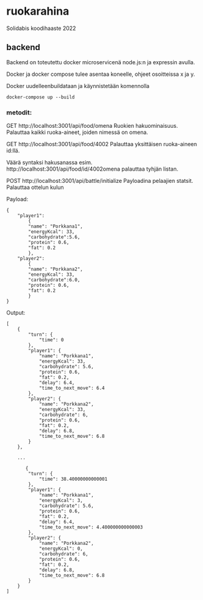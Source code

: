 # ruokarahina
 Solidabis koodihaaste 2022

## backend
Backend on toteutettu docker microservicenä node.js:n ja expressin avulla.

Docker ja docker compose tulee asentaa koneelle, ohjeet osoitteissa x ja y.

Docker uudelleenbuildataan ja käynnistetään komennolla
```
docker-compose up --build
```

### metodit:
GET http://localhost:3001/api/food/omena
Ruokien hakuominaisuus. Palauttaa kaikki ruoka-aineet, joiden nimessä on omena.

GET http://localhost:3001/api/food/4002
Palauttaa yksittäisen ruoka-aineen id:llä.

Väärä syntaksi hakusanassa esim. http://localhost:3001/api/food/id/4002omena palauttaa tyhjän listan.

POST http://localhost:3001/api/battle/initialize
Payloadina pelaajien statsit. Palauttaa ottelun kulun

Payload:

```
{   
    "player1":
        {
        "name": "Porkkana1",
        "energyKcal": 33,
        "carbohydrate":5.6,
        "protein": 0.6,
        "fat": 0.2
        },
    "player2":
        {
        "name": "Porkkana2",
        "energyKcal": 33,
        "carbohydrate":6.0,
        "protein": 0.6,
        "fat": 0.2
        }
}
```

Output:

```
[
    {
        "turn": {
            "time": 0
        },
        "player1": {
            "name": "Porkkana1",
            "energyKcal": 33,
            "carbohydrate": 5.6,
            "protein": 0.6,
            "fat": 0.2,
            "delay": 6.4,
            "time_to_next_move": 6.4
        },
        "player2": {
            "name": "Porkkana2",
            "energyKcal": 33,
            "carbohydrate": 6,
            "protein": 0.6,
            "fat": 0.2,
            "delay": 6.8,
            "time_to_next_move": 6.8
        }
    },

    ...

       {
        "turn": {
            "time": 38.40000000000001
        },
        "player1": {
            "name": "Porkkana1",
            "energyKcal": 3,
            "carbohydrate": 5.6,
            "protein": 0.6,
            "fat": 0.2,
            "delay": 6.4,
            "time_to_next_move": 4.400000000000003
        },
        "player2": {
            "name": "Porkkana2",
            "energyKcal": 0,
            "carbohydrate": 6,
            "protein": 0.6,
            "fat": 0.2,
            "delay": 6.8,
            "time_to_next_move": 6.8
        }
    }
]
```